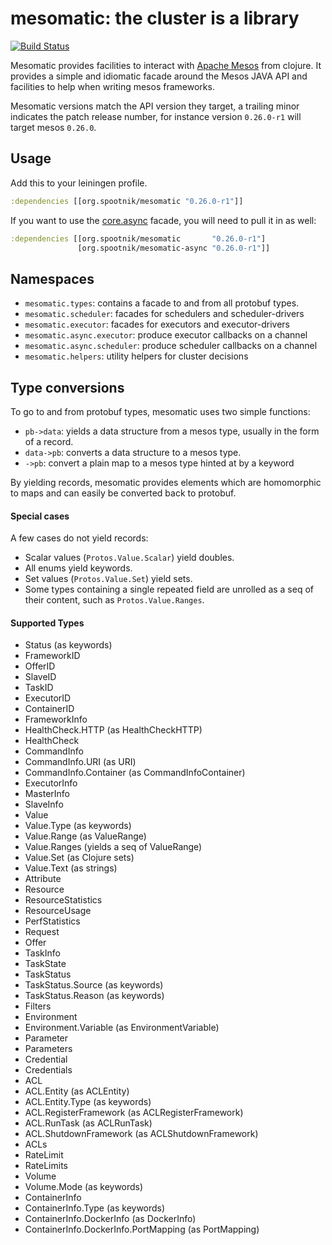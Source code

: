 mesomatic: the cluster is a library
===================================

[![Build Status](https://secure.travis-ci.org/pyr/mesomatic.png)](http://travis-ci.org/pyr/mesomatic)

Mesomatic provides facilities to interact with [Apache Mesos](http://mesos.apache.org)
from clojure. It provides a simple and idiomatic facade around the Mesos JAVA API and
facilities to help when writing mesos frameworks.

Mesomatic versions match the API version they target, a trailing minor indicates
the patch release number, for instance version `0.26.0-r1` will target mesos `0.26.0`.

## Usage

Add this to your leiningen profile.

```clojure
:dependencies [[org.spootnik/mesomatic "0.26.0-r1"]]
```

If you want to use the [core.async](https://github.com/clojure/core.async) facade,
you will need to pull it in as well:

```clojure
:dependencies [[org.spootnik/mesomatic       "0.26.0-r1"]
               [org.spootnik/mesomatic-async "0.26.0-r1"]]
```
               
## Namespaces

- `mesomatic.types`: contains a facade to and from all protobuf types.
- `mesomatic.scheduler`: facades for schedulers and scheduler-drivers
- `mesomatic.executor`: facades for executors and executor-drivers
- `mesomatic.async.executor`: produce executor callbacks on a channel
- `mesomatic.async.scheduler`: produce scheduler callbacks on a channel
- `mesomatic.helpers`: utility helpers for cluster decisions

## Type conversions

To go to and from protobuf types, mesomatic uses two simple functions:

- `pb->data`: yields a data structure from a mesos type, usually in the form of
              a record.
- `data->pb`: converts a data structure to a mesos type.
- `->pb`: convert a plain map to a mesos type hinted at by a keyword

By yielding records, mesomatic provides elements which are homomorphic to
maps and can easily be converted back to protobuf.

#### Special cases

A few cases do not yield records:

- Scalar values (`Protos.Value.Scalar`) yield doubles.
- All enums yield keywords.
- Set values (`Protos.Value.Set`) yield sets.
- Some types containing a single repeated field are unrolled
  as a seq of their content, such as `Protos.Value.Ranges`.

#### Supported Types

- Status (as keywords)
- FrameworkID
- OfferID
- SlaveID
- TaskID
- ExecutorID
- ContainerID
- FrameworkInfo
- HealthCheck.HTTP (as HealthCheckHTTP)
- HealthCheck
- CommandInfo
- CommandInfo.URI (as URI)
- CommandInfo.Container (as CommandInfoContainer)
- ExecutorInfo
- MasterInfo
- SlaveInfo
- Value
- Value.Type (as keywords)
- Value.Range (as ValueRange)
- Value.Ranges (yields a seq of ValueRange)
- Value.Set (as Clojure sets)
- Value.Text (as strings)
- Attribute
- Resource
- ResourceStatistics
- ResourceUsage
- PerfStatistics
- Request
- Offer
- TaskInfo
- TaskState
- TaskStatus
- TaskStatus.Source (as keywords)
- TaskStatus.Reason (as keywords)
- Filters
- Environment
- Environment.Variable (as EnvironmentVariable)
- Parameter
- Parameters
- Credential
- Credentials
- ACL
- ACL.Entity (as ACLEntity)
- ACL.Entity.Type (as keywords)
- ACL.RegisterFramework (as ACLRegisterFramework)
- ACL.RunTask (as ACLRunTask)
- ACL.ShutdownFramework (as ACLShutdownFramework)
- ACLs
- RateLimit
- RateLimits
- Volume
- Volume.Mode (as keywords)
- ContainerInfo
- ContainerInfo.Type (as keywords)
- ContainerInfo.DockerInfo (as DockerInfo)
- ContainerInfo.DockerInfo.PortMapping (as PortMapping)



